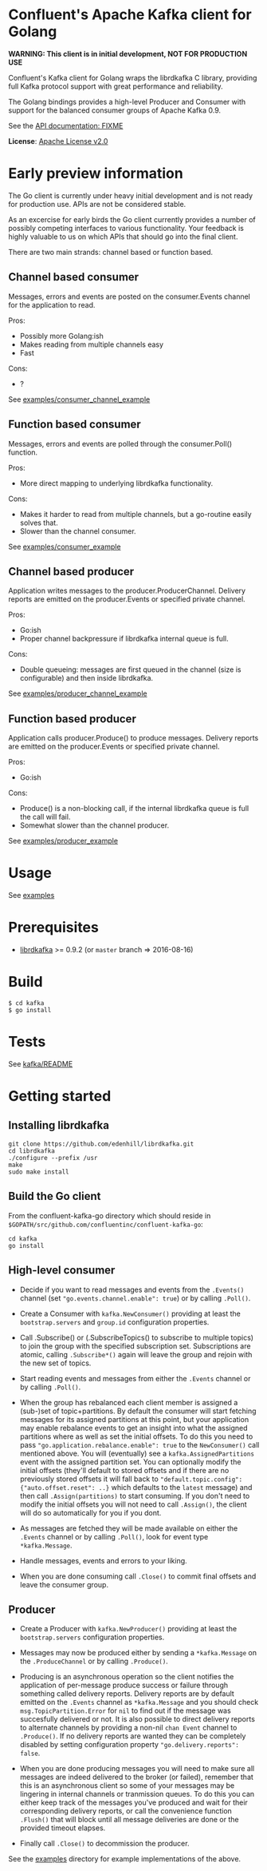 Confluent's Apache Kafka client for Golang
==========================================

**WARNING: This client is in initial development, NOT FOR PRODUCTION USE**

Confluent's Kafka client for Golang wraps the librdkafka C library, providing
full Kafka protocol support with great performance and reliability.

The Golang bindings provides a high-level Producer and Consumer with support
for the balanced consumer groups of Apache Kafka 0.9.

See the [API documentation: FIXME]()

**License**: [Apache License v2.0](http://www.apache.org/licenses/LICENSE-2.0)


Early preview information
=========================

The Go client is currently under heavy initial development and is not
ready for production use. APIs are not be considered stable.

As an excercise for early birds the Go client currently provides
a number of possibly competing interfaces to various functionality.
Your feedback is highly valuable to us on which APIs that should go into
the final client.

There are two main strands: channel based or function based.

Channel based consumer
----------------------

Messages, errors and events are posted on the consumer.Events channel
for the application to read.

Pros:

 * Possibly more Golang:ish
 * Makes reading from multiple channels easy
 * Fast

Cons:

 * ?

See [examples/consumer_channel_example](examples/consumer_channel_example)



Function based consumer
-----------------------

Messages, errors and events are polled through the consumer.Poll() function.

Pros:

 * More direct mapping to underlying librdkafka functionality.

Cons:

 * Makes it harder to read from multiple channels, but a go-routine easily solves that.
 * Slower than the channel consumer.

See [examples/consumer_example](examples/consumer_example)



Channel based producer
----------------------

Application writes messages to the producer.ProducerChannel.
Delivery reports are emitted on the producer.Events or specified private channel.

Pros:

 * Go:ish
 * Proper channel backpressure if librdkafka internal queue is full.

Cons:

 * Double queueing: messages are first queued in the channel (size is configurable)
   and then inside librdkafka.

See [examples/producer_channel_example](examples/producer_channel_example)


Function based producer
-----------------------

Application calls producer.Produce() to produce messages.
Delivery reports are emitted on the producer.Events or specified private channel.

Pros:

 * Go:ish

Cons:

 * Produce() is a non-blocking call, if the internal librdkafka queue is full
   the call will fail.
 * Somewhat slower than the channel producer.

See [examples/producer_example](examples/producer_example)







Usage
=====

See [examples](examples)



Prerequisites
=============

 * [librdkafka](https://github.com/edenhill/librdkafka) >= 0.9.2 (or `master` branch => 2016-08-16)



Build
=====

    $ cd kafka
    $ go install



Tests
=====

See [kafka/README](kafka/README)



Getting started
===============

Installing librdkafka
---------------------

    git clone https://github.com/edenhill/librdkafka.git
    cd librdkafka
    ./configure --prefix /usr
    make
    sudo make install


Build the Go client
-------------------

From the confluent-kafka-go directory which should reside
in `$GOPATH/src/github.com/confluentinc/confluent-kafka-go`:

    cd kafka
    go install


High-level consumer
-------------------

 * Decide if you want to read messages and events from the `.Events()` channel
   (set `"go.events.channel.enable": true`) or by calling `.Poll()`.

 * Create a Consumer with `kafka.NewConsumer()` providing at
   least the `bootstrap.servers` and `group.id` configuration properties.

 * Call .Subscribe() or (.SubscribeTopics() to subscribe to multiple topics)
   to join the group with the specified subscription set.
   Subscriptions are atomic, calling `.Subscribe*()` again will leave
   the group and rejoin with the new set of topics.

 * Start reading events and messages from either the `.Events` channel
   or by calling `.Poll()`.

 * When the group has rebalanced each client member is assigned a
   (sub-)set of topic+partitions.
   By default the consumer will start fetching messages for its assigned
   partitions at this point, but your application may enable rebalance
   events to get an insight into what the assigned partitions where
   as well as set the initial offsets. To do this you need to pass
   `"go.application.rebalance.enable": true` to the `NewConsumer()` call
   mentioned above. You will (eventually) see a `kafka.AssignedPartitions` event
   with the assigned partition set. You can optionally modify the initial
   offsets (they'll default to stored offsets and if there are no previously stored
   offsets it will fall back to `"default.topic.config": {"auto.offset.reset": ..}`
   which defaults to the `latest` message) and then call `.Assign(partitions)`
   to start consuming. If you don't need to modify the initial offsets you will
   not need to call `.Assign()`, the client will do so automatically for you if
   you dont.

 * As messages are fetched they will be made available on either the
   `.Events` channel or by calling `.Poll()`, look for event type `*kafka.Message`.

 * Handle messages, events and errors to your liking.

 * When you are done consuming call `.Close()` to commit final offsets
   and leave the consumer group.



Producer
--------

 * Create a Producer with `kafka.NewProducer()` providing at least
   the `bootstrap.servers` configuration properties.

 * Messages may now be produced either by sending a `*kafka.Message`
   on the `.ProduceChannel` or by calling `.Produce()`.

 * Producing is an asynchronous operation so the client notifies the application
   of per-message produce success or failure through something called delivery reports.
   Delivery reports are by default emitted on the `.Events` channel as `*kafka.Message`
   and you should check `msg.TopicPartition.Error` for `nil` to find out if the message
   was succesfully delivered or not.
   It is also possible to direct delivery reports to alternate channels
   by providing a non-nil `chan Event` channel to `.Produce()`.
   If no delivery reports are wanted they can be completely disabled by
   setting configuration property `"go.delivery.reports": false`.

 * When you are done producing messages you will need to make sure all messages
   are indeed delivered to the broker (or failed), remember that this is
   an asynchronous client so some of your messages may be lingering in internal
   channels or tranmission queues.
   To do this you can either keep track of the messages you've produced
   and wait for their corresponding delivery reports, or call the convenience
   function `.Flush()` that will block until all message deliveries are done
   or the provided timeout elapses.

 * Finally call `.Close()` to decommission the producer.



See the [examples](examples) directory for example implementations of the above.